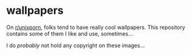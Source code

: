 # wallpapers

On [r/unixporn](https://reddit.com/r/unixporn), folks tend to have really cool wallpapers. 
This repository contains some of them I like and use, sometimes...

I do *probably* not hold any copyright on these images...
